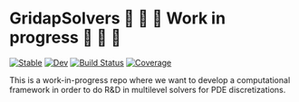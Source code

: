 # GridapSolvers :construction: :construction: :construction: **Work in progress** :construction: :construction: :construction:

[![Stable](https://img.shields.io/badge/docs-stable-blue.svg)](https://gridap.github.io/GridapSolvers.jl/stable/)
[![Dev](https://img.shields.io/badge/docs-dev-blue.svg)](https://gridap.github.io/GridapSolvers.jl/dev/)
[![Build Status](https://github.com/gridap/GridapSolvers.jl/actions/workflows/CI.yml/badge.svg?branch=main)](https://github.com/gridap/GridapSolvers.jl/actions/workflows/CI.yml?query=branch%3Amain)
[![Coverage](https://codecov.io/gh/gridap/GridapSolvers.jl/branch/main/graph/badge.svg)](https://codecov.io/gh/gridap/GridapSolvers.jl)

This is a work-in-progress repo where we want to develop a computational framework in order to do R&D in multilevel solvers for PDE discretizations.
